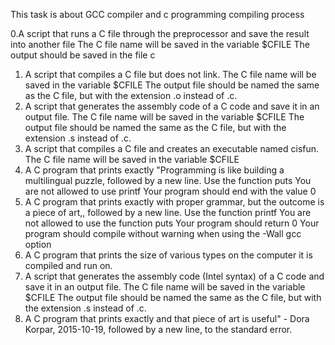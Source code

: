 This task is about GCC compiler and c programming compiling process

0.A script that runs a C file through the preprocessor and save the result into
	another file
	The C file name will be saved in the variable $CFILE
	The output should be saved in the file c
1. A script that compiles a C file but does not link.
	The C file name will be saved in the variable $CFILE
	The output file should be named the same as the C file, but with the
	extension .o instead of .c.
2. A script that generates the assembly code of a C code and save it in
	an output file.
	The C file name will be saved in the variable $CFILE
	The output file should be named the same as the C file, but with the extension
	.s instead of .c.
3. A script that compiles a C file and creates an executable named cisfun.
	The C file name will be saved in the variable $CFILE
4. A C program that prints exactly "Programming is like building a multilingual
	puzzle, followed by a new line.
	Use the function puts
	You are not allowed to use printf
	Your program should end with the value 0
5. A C program that prints exactly with proper grammar, but the outcome is a piece of
	art,, followed by a new line.
	Use the function printf
	You are not allowed to use the function puts
	Your program should return 0
	Your program should compile without warning when using the -Wall gcc option
6. A C program that prints the size of various types on the computer it is
	compiled and run on.
7. A script that generates the assembly code (Intel syntax) of a C code and save it
	in an output file.
	The C file name will be saved in the variable $CFILE
	The output file should be named the same as the C file, but with the
	extension .s instead of .c.
8. A C program that prints exactly and that piece of art is useful" - Dora Korpar,
	2015-10-19, followed by a new line, to the standard error.
